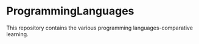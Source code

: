 # ProgrammingLanguages
This repository contains the various programming languages-comparative learning.
